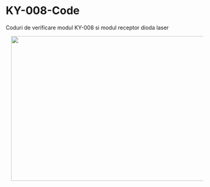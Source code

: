 # KY-008-Code
Coduri de verificare modul KY-008 si modul receptor dioda laser
<div class="separator" style="clear: both; text-align: center;"><a href="https://1.bp.blogspot.com/-0e320HoVP6w/Xax_XXtpkUI/AAAAAAAAEU4/oN-bjzp5X2QSB6O4qGj5N7lJ_UqoJLqtwCPcBGAYYCw/s1600/receptor-pentru-dioda-laser-si-circuit-pentru-conectare-arduino.jpg" imageanchor="1" style="margin-left: 1em; margin-right: 1em;"><img border="0" src="https://1.bp.blogspot.com/-0e320HoVP6w/Xax_XXtpkUI/AAAAAAAAEU4/oN-bjzp5X2QSB6O4qGj5N7lJ_UqoJLqtwCPcBGAYYCw/s640/receptor-pentru-dioda-laser-si-circuit-pentru-conectare-arduino.jpg" width="640" height="379" data-original-width="1351" data-original-height="800" /></a></div>
